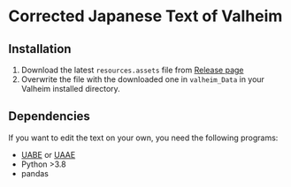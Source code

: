 # Corrected Japanese Text of Valheim

## Installation

1. Download the latest `resources.assets` file from [Release page](https://github.com/Gedevan-Aleksizde/valheim-ja/releases)
2. Overwrite the file with the downloaded one in  `valheim_Data` in your Valheim installed directory.

## Dependencies

If you want to edit the text on your own, you need the following programs:

* [UABE](https://github.com/DerPopo/UABE) or [UAAE](https://github.com/Igor55x/UAAE)
* Python >3.8
* pandas
